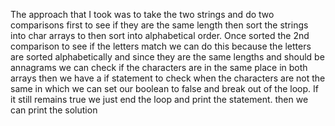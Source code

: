 The approach that I took was to take the two strings and do two comparisons
first to see if they are the same length 
then sort the strings into char arrays to then sort into alphabetical order. 
Once sorted the 2nd comparison to see if the letters match
  we can do this because the letters are sorted alphabetically and since they are the same lengths and should be annagrams we can check if the characters are in the same place in both arrays
  then we have a if statement to check when the characters are not the same in which we can set our boolean to false and break out of the loop. If it still remains true we just end the loop and print the statement.
then we can print the solution
